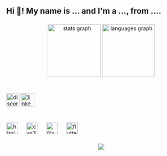 <h2 align="left">Hi 👋! My name is ... and I'm a ..., from ....</h2>

###

<div align="center">
  <img src="https://github-readme-stats.vercel.app/api?username=sk1tliv&hide_title=false&hide_rank=false&show_icons=true&include_all_commits=true&count_private=true&disable_animations=false&theme=codeSTACKr&locale=en&hide_border=false" height="140" alt="stats graph"  />
  <img src="https://github-readme-stats.vercel.app/api/top-langs?username=sk1tliv&locale=en&hide_title=false&layout=compact&card_width=320&langs_count=10&theme=codeSTACKr&hide_border=false" height="140" alt="languages graph"  />
</div>

###

<br clear="both">

<div align="left">
  <img src="https://img.shields.io/static/v1?message=Discord&logo=discord&label=&color=7289DA&logoColor=white&labelColor=&style=for-the-badge" height="35" alt="discord logo"  />
  <img src="https://img.shields.io/static/v1?message=LinkedIn&logo=linkedin&label=&color=0077B5&logoColor=white&labelColor=&style=for-the-badge" height="35" alt="linkedin logo"  />
</div>

###

<br clear="both">

<div align="left">
  <img src="https://cdn.jsdelivr.net/gh/devicons/devicon/icons/html5/html5-original.svg" height="30" alt="html5 logo"  />
  <img width="15" />
  <img src="https://skillicons.dev/icons?i=css" height="30" alt="css3 logo"  />
  <img width="15" />
  <img src="https://cdn.simpleicons.org/mysql/4479A1" height="30" alt="mysql logo"  />
  <img width="15" />
  <img src="https://cdn.jsdelivr.net/gh/devicons/devicon/icons/flutter/flutter-original.svg" height="30" alt="flutter logo"  />
</div>

###

<div align="center">
  <img height="" src="https://d3ohd1r62v7pzn.cloudfront.net/z3rueg%2Fpreview%2F64591155%2Fmain_full.gif?response-content-disposition=inline%3Bfilename%3D"main_full.gif"%3B&response-content-type=image%2Fgif&Expires=1739803379&Signature=N-CSCZ4GCRRtI9cX59bmT0ieDqqypBCGJo2mSQ6U4xFQ3z1SoyIQaffpdkWZbTfo00X7WKjFEIGJ~X7VpYN9lmigH6dO6tKPlyze7pomtrnoWlwCnFTa~oumjlYQjLwXwkUOlYfHgTqlwKsATcPWZPX9sljimMSlRnx1aVQjU-3qEgNp3Bckrlf9Yo5mdjeevYC~LBIYQeA9vqKgfclqRu8uPXMaikBeGyoeRl~xF3VeCuBiTrBaA9I4TDDjO2cNJy2z3Z4U7N5D6VdljHHsNbUOgwEvqcBuWsD97WlqZzoKhBtC0TaVFFWtNv6oI5dEmobVX9CvKgvSQfGKcF~Sog__&Key-Pair-Id=APKAJT5WQLLEOADKLHBQ"  />
</div>

###
